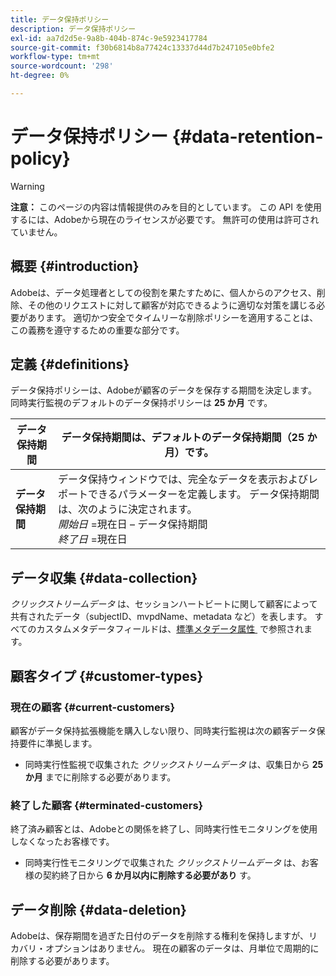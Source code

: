 ```yaml
---
title: データ保持ポリシー
description: データ保持ポリシー
exl-id: aa7d2d5e-9a8b-404b-874c-9e5923417784
source-git-commit: f30b6814b8a77424c13337d44d7b247105e0bfe2
workflow-type: tm+mt
source-wordcount: '298'
ht-degree: 0%

---
```


# データ保持ポリシー {#data-retention-policy}

>[!WARNING]
>
>**注意：** このページの内容は情報提供のみを目的としています。 この API を使用するには、Adobeから現在のライセンスが必要です。 無許可の使用は許可されていません。


## 概要 {#introduction}

Adobeは、データ処理者としての役割を果たすために、個人からのアクセス、削除、その他のリクエストに対して顧客が対応できるように適切な対策を講じる必要があります。 適切かつ安全でタイムリーな削除ポリシーを適用することは、この義務を遵守するための重要な部分です。

## 定義 {#definitions}

データ保持ポリシーは、Adobeが顧客のデータを保存する期間を決定します。 同時実行監視のデフォルトのデータ保持ポリシーは **25 か月** です。

| データ保持期間 | データ保持期間は、デフォルトのデータ保持期間（25 か月）です。 |
|---|---|
| **データ保持期間** | データ保持ウィンドウでは、完全なデータを表示およびレポートできるパラメーターを定義します。 データ保持期間は、次のように決定されます。<br/> *開始日* =現在日 – データ保持期間 <br/>*終了日* =現在日 |

## データ収集 {#data-collection}

*クリックストリームデータ* は、セッションハートビートに関して顧客によって共有されたデータ（subjectID、mvpdName、metadata など）を表します。 すべてのカスタムメタデータフィールドは、[&#x200B; 標準メタデータ属性 &#x200B;](/help/concurrency-monitoring/standard-metadata-attributes.md) で参照されます。

## 顧客タイプ {#customer-types}

### 現在の顧客 {#current-customers}

顧客がデータ保持拡張機能を購入しない限り、同時実行監視は次の顧客データ保持要件に準拠します。

* 同時実行性監視で収集された *クリックストリームデータ* は、収集日から **25 か月** までに削除する必要があります。

### 終了した顧客 {#terminated-customers}

終了済み顧客とは、Adobeとの関係を終了し、同時実行性モニタリングを使用しなくなったお客様です。

* 同時実行性モニタリングで収集された *クリックストリームデータ* は、お客様の契約終了日から **6 か月以内に削除する必要があり** す。

## データ削除 {#data-deletion}

Adobeは、保存期間を過ぎた日付のデータを削除する権利を保持しますが、リカバリ・オプションはありません。 現在の顧客のデータは、月単位で周期的に削除する必要があります。
